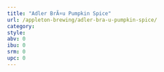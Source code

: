 ```yaml
---
title: "Adler BrÃ¤u Pumpkin Spice"
url: /appleton-brewing/adler-bra-u-pumpkin-spice/
category: 
style: 
abv: 0
ibu: 0
srm: 0
upc: 0
---
```


